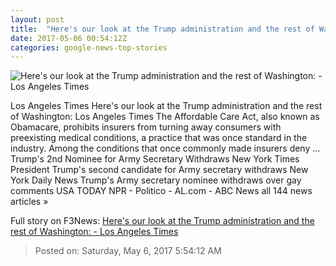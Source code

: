 ```yaml
---
layout: post
title:  "Here's our look at the Trump administration and the rest of Washington: - Los Angeles Times"
date: 2017-05-06 00:54:12Z
categories: google-news-top-stories
---
```


![Here's our look at the Trump administration and the rest of Washington: - Los Angeles Times](http://www.trbimg.com/img-590b8229/turbine/la-na-essential-washington-updates-the-preexisting-conditions-that-1493921633)

Los Angeles Times Here's our look at the Trump administration and the rest of Washington: Los Angeles Times The Affordable Care Act, also known as Obamacare, prohibits insurers from turning away consumers with preexisting medical conditions, a practice that was once standard in the industry. Among the conditions that once commonly made insurers deny ... Trump's 2nd Nominee for Army Secretary Withdraws New York Times President Trump's second candidate for Army secretary withdraws New York Daily News Trump's Army secretary nominee withdraws over gay comments USA TODAY NPR - Politico - AL.com - ABC News all 144 news articles »


Full story on F3News: [Here's our look at the Trump administration and the rest of Washington: - Los Angeles Times](http://www.f3nws.com/n/TxGD3B)

> Posted on: Saturday, May 6, 2017 5:54:12 AM
